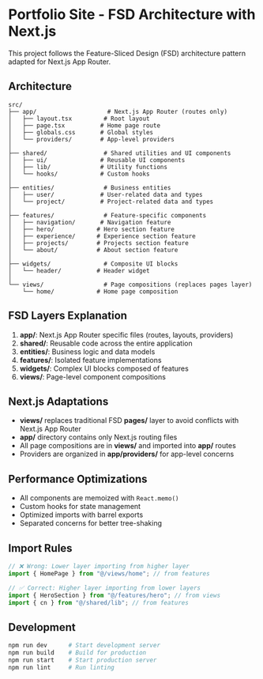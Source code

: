 # Portfolio Site - FSD Architecture with Next.js

This project follows the Feature-Sliced Design (FSD) architecture pattern adapted for Next.js App Router.

## Architecture

```
src/
├── app/                    # Next.js App Router (routes only)
│   ├── layout.tsx         # Root layout
│   ├── page.tsx          # Home page route
│   ├── globals.css       # Global styles
│   └── providers/        # App-level providers
│
├── shared/                # Shared utilities and UI components
│   ├── ui/               # Reusable UI components
│   ├── lib/              # Utility functions
│   └── hooks/            # Custom hooks
│
├── entities/              # Business entities
│   ├── user/             # User-related data and types
│   └── project/          # Project-related data and types
│
├── features/              # Feature-specific components
│   ├── navigation/       # Navigation feature
│   ├── hero/            # Hero section feature
│   ├── experience/      # Experience section feature
│   ├── projects/        # Projects section feature
│   └── about/           # About section feature
│
├── widgets/               # Composite UI blocks
│   └── header/          # Header widget
│
└── views/                 # Page compositions (replaces pages layer)
    └── home/            # Home page composition
```

## FSD Layers Explanation

1. **app/**: Next.js App Router specific files (routes, layouts, providers)
2. **shared/**: Reusable code across the entire application
3. **entities/**: Business logic and data models
4. **features/**: Isolated feature implementations
5. **widgets/**: Complex UI blocks composed of features
6. **views/**: Page-level component compositions

## Next.js Adaptations

- **views/** replaces traditional FSD **pages/** layer to avoid conflicts with Next.js App Router
- **app/** directory contains only Next.js routing files
- All page compositions are in **views/** and imported into **app/** routes
- Providers are organized in **app/providers/** for app-level concerns

## Performance Optimizations

- All components are memoized with `React.memo()`
- Custom hooks for state management
- Optimized imports with barrel exports
- Separated concerns for better tree-shaking

## Import Rules

```typescript
// ❌ Wrong: Lower layer importing from higher layer
import { HomePage } from "@/views/home"; // from features

// ✅ Correct: Higher layer importing from lower layers
import { HeroSection } from "@/features/hero"; // from views
import { cn } from "@/shared/lib"; // from features
```

## Development

```bash
npm run dev      # Start development server
npm run build    # Build for production
npm run start    # Start production server
npm run lint     # Run linting
```